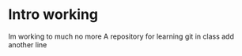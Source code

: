 # Intro working

Im working
to much
no more
A repository for learning git in class
add another line
